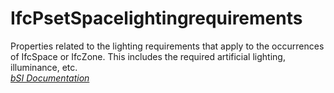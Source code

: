 IfcPsetSpacelightingrequirements
================================
Properties related to the lighting requirements that apply to the occurrences
of IfcSpace or IfcZone. This includes the required artificial lighting,
illuminance, etc.  
[ _bSI
Documentation_](https://standards.buildingsmart.org/IFC/DEV/IFC4_2/FINAL/HTML/schema/ifcproductextension/pset/pset_spacelightingrequirements.htm)



